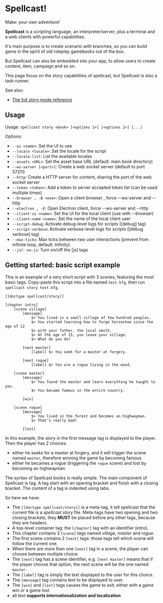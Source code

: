 

# Spellcast!

Make: your own adventure!

**Spellcast** is a scripting language, an interpreter/server, plus a terminal and a web clients with powerful capabilities.

It's main purpose is to create scenario with branches, so you can build game in the spirit of old roleplay gamebooks
out of the box.

But Spellcast can also be embedded into your app, to allow users to create content, item, campaign and so on.

This page focus on the *story* capabilities of spellcast, but Spellcast is also a task-runner.

See also:

* [The full *story* mode reference](https://github.com/cronvel/spellcast/blob/master/doc/story.md)



## Usage

Usage: `spellcast story <book> [<options 1>] [<options 2>] [...]`

Options:

* `--ui <name>`: Set the UI to use
* `--locale <locale>`: Set the locale for the script
* `--locale-list`: List the available locales
* `--assets <URL>`: Set the asset base URL (default: main book directory)
* `--ws-server [<port>]`: Create a web socket server (default to port 57311)
* `--http`: Create a HTTP server for content, sharing the port of the web socket server
* `--token <token>`: Add a token to server accepted token list (can be used multiple times)
* `--browser , -B <exe>`: Open a client browser <exe>, force --ws-server and --http
* `--electron , -E`: Open Electron client, force --ws-server and --http
* `--client-ui <name>`: Set the UI for the local client (use with --browser)
* `--client-name <name>`: Set the name of the local client user
* `--script-debug`: Activate debug-level logs for scripts ([debug] tag)
* `--script-verbose`: Activate verbose-level logs for scripts ([debug verbose] tag)
* `--max-ticks`: Max ticks between two user interactions (prevent from infinite loop, default: Infinity)
* `--js`/`--no-js`: Turn on/off the [js] tags



## Getting started: basic script example

This is an example of a very short script with 3 scenes, featuring the most basic tags.
Copy-paste this script into a file named `test.kfg`, then run `spellcast story test.kfg`.

```
[[doctype spellcast/story]]

[chapter intro]
	[scene village]
		[message]
			$> You lived in a small village of few hundred peoples.
			$> You started learning how to forge horseshoe since the age of 12
			$> with your father, the local smith.
			$> At the age of 15, you leave your village.
			$> What do you do?

		[next master]
			[label] $> You seek for a master at forgery.
			
		[next rogue]
			[label] $> You are a rogue living in the wood.

	[scene master]
		[message]
			$> You found the master and learn everything he taught to you.
			$> You became famous in the entire country.
		
		[win]

	[scene rogue]
		[message]
			$> You lived in the forest and becomes an highwayman.
			$> That's really bad!
		
		[lost]
```

In this example, the story in the first message tag is displayed to the player.
Then the player has 2 choices:

* either he seeks for a master at forgery, and it will trigger the scene named `master`,
  therefore winning the game by becoming famous
* either he becames a rogue (triggering the `rogue` scene) and lost by becoming an highwayman

The syntax of Spellcast books is really simple.
The main component of Spellcast is tag.
A tag start with an opening bracket and finish with a closing bracket.
The content of a tag is indented using tabs.

So here we have:
* The `[[doctype spellcast/story]]` is a meta-tag, it tell spellcast that the current file is a *spellcast story* file.
  Meta-tags have two opening and two closing brackets, they **MUST** be placed before any other tags, because they are headers.
* A top-level container tag: the `[chapter]` tag with an identifier (*intro*).
* This chapter contains 3 `[scene]` tags named *village*, *master* and *rogue*.
* The first scene contains 2 `[next]` tags: those tags tell which scene will follow the current one.
* When there are more than one `[next]` tag in a scene, the player can choose between multiple choice.
* The `[next]` tag has a scene identifier, e.g. `[next master]` means that if the player choose that option, the
  next scene will be the one named `master`.
* The `[label]` tag is simply the text displayed to the user for this choice.
* The `[message]` tag contains text to be displayed to user.
* The `[win]` and `[lost]` tags causes the game to exit, either with a game win or a game lost.
* all text **supports internationalization and localization**


